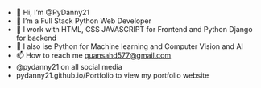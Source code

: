 - 👋 Hi, I’m @PyDanny21
- 👀 I’m a Full Stack Python Web Developer 
- 🌱 I work with HTML, CSS JAVASCRIPT for Frontend and Python Django for backend  
- 💞️ I also ise Python for Machine learning and Computer Vision and AI
- 📫 How to reach me quansahd577@gmail.com
- @pydanny21 on all social media
- pydanny21.github.io/Portfolio to view my portfolio website  

<!---
PyDanny21/PyDanny21 is a ✨ special ✨ repository because its `README.md` (this file) appears on your GitHub profile.
You can click the Preview link to take a look at your changes.
--->
